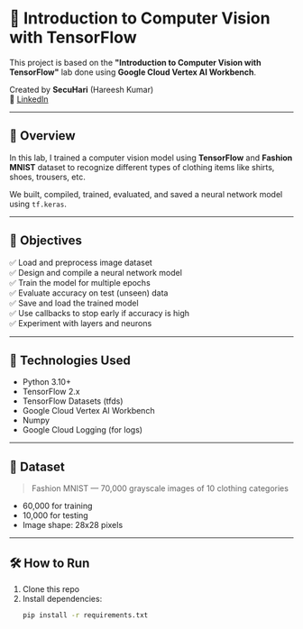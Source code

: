 # 🧠 Introduction to Computer Vision with TensorFlow

This project is based on the **"Introduction to Computer Vision with TensorFlow"** lab done using **Google Cloud Vertex AI Workbench**.

Created by **SecuHari** (Hareesh Kumar)  
🔗 [LinkedIn](https://www.linkedin.com/in/hareesh-kumar-02045a339)

---

## 📌 Overview

In this lab, I trained a computer vision model using **TensorFlow** and **Fashion MNIST** dataset to recognize different types of clothing items like shirts, shoes, trousers, etc.

We built, compiled, trained, evaluated, and saved a neural network model using `tf.keras`.

---

## 🎯 Objectives

✅ Load and preprocess image dataset  
✅ Design and compile a neural network model  
✅ Train the model for multiple epochs  
✅ Evaluate accuracy on test (unseen) data  
✅ Save and load the trained model  
✅ Use callbacks to stop early if accuracy is high  
✅ Experiment with layers and neurons

---

## 🧰 Technologies Used

- Python 3.10+
- TensorFlow 2.x
- TensorFlow Datasets (tfds)
- Google Cloud Vertex AI Workbench
- Numpy
- Google Cloud Logging (for logs)

---

## 🧠 Dataset

> Fashion MNIST — 70,000 grayscale images of 10 clothing categories  
- 60,000 for training  
- 10,000 for testing  
- Image shape: 28x28 pixels

---

## 🛠️ How to Run

1. Clone this repo  
2. Install dependencies:
   ```bash
   pip install -r requirements.txt
